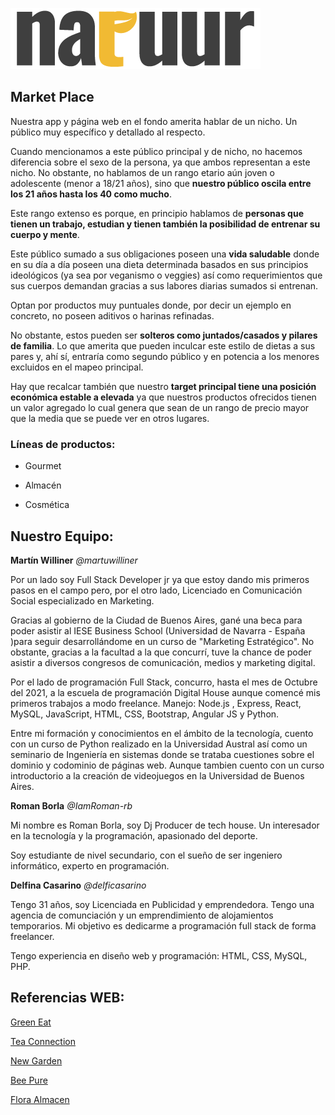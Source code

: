 ![logo.png](/design/logo-natuur.png)

## Market Place
Nuestra app y página web en el fondo amerita hablar de un nicho. Un público muy específico y detallado al respecto.

Cuando mencionamos a este público principal y de nicho, no hacemos diferencia sobre el sexo de la persona, ya que ambos representan a este nicho.
No obstante, no hablamos de un rango etario aún joven o adolescente (menor a 18/21 años), sino que **nuestro público oscila entre los 21 años hasta los 40 como mucho**.

Este rango extenso es porque, en principio hablamos de **personas que tienen un trabajo, estudian y tienen también la posibilidad de entrenar su cuerpo y mente**.

Este público sumado a sus obligaciones poseen una **vida saludable** donde en su día a día poseen una dieta determinada basados en sus principios ideológicos (ya sea por veganismo o veggies) así como requerimientos que sus cuerpos demandan gracias a sus labores diarias sumados si entrenan.

Optan por productos muy puntuales donde, por decir un ejemplo en concreto, no poseen aditivos o harinas refinadas.

No obstante, estos pueden ser **solteros como juntados/casados y pilares de familia**. Lo que amerita que pueden inculcar este estilo de dietas a sus pares y, ahí sí, entraría como segundo público y en potencia a los menores excluidos en el mapeo principal.

Hay que recalcar también que nuestro **target principal tiene una posición económica estable a elevada** ya que nuestros productos ofrecidos tienen un valor agregado lo cual genera que sean de un rango de precio mayor que la media que se puede ver en otros lugares.

### Líneas de productos:

* Gourmet

* Almacén

* Cosmética


## Nuestro Equipo:

**Martín Williner**
*@martuwilliner*

Por un lado soy Full Stack Developer jr ya que estoy dando mis primeros pasos en el campo pero, por el otro lado, Licenciado en Comunicación Social especializado en Marketing.

Gracias al gobierno de la Ciudad de Buenos Aires, gané una beca para poder asistir al IESE Business School (Universidad de Navarra - España )para seguir desarrollándome en un curso de "Marketing Estratégico". No obstante, gracias a la facultad a la que concurrí, tuve la chance de poder asistir a diversos congresos de comunicación, medios y marketing digital.

Por el lado de programación Full Stack, concurro, hasta el mes de Octubre del 2021, a la escuela de programación Digital House aunque comencé mis primeros trabajos a modo freelance.
Manejo: Node.js , Express, React, MySQL, JavaScript, HTML, CSS, Bootstrap, Angular JS y Python.

Entre mi formación y conocimientos en el ámbito de la tecnología, cuento con un curso de Python realizado en la Universidad Austral así como un seminario de Ingeniería en sistemas donde se trataba cuestiones sobre el dominio y codominio de páginas web. Aunque tambien cuento con un curso introductorio a la creación de videojuegos en la Universidad de Buenos Aires.

**Roman Borla**
*@IamRoman-rb*

Mi nombre es Roman Borla, soy Dj Producer de tech house. Un interesador en la tecnología y la programación, apasionado del deporte.

Soy estudiante de nivel secundario, con el sueño de ser ingeniero informático, experto en programación.

**Delfina Casarino**
*@delficasarino*

Tengo 31 años, soy Licenciada en Publicidad y emprendedora. Tengo una agencia de comunciación y un emprendimiento de alojamientos temporarios. Mi objetivo es dedicarme a programación full stack de forma freelancer. 

Tengo experiencia en diseño web y programación: HTML, CSS, MySQL, PHP.

## Referencias WEB:

[Green Eat](https://www.greeneat.com.ar/)

[Tea Connection](https://teaconnection.com.ar/)

[New Garden](https://newgarden.com.ar/)

[Bee Pure](https://beepure.com.ar/)

[Flora Almacen](https://floraalmacen.com/)
